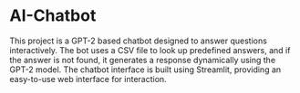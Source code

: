 # AI-Chatbot
 This project is a GPT-2 based chatbot designed to answer questions interactively. The bot uses a CSV file to look up predefined answers, and if the answer is not found, it generates a response dynamically using the GPT-2 model. The chatbot interface is built using Streamlit, providing an easy-to-use web interface for interaction.
